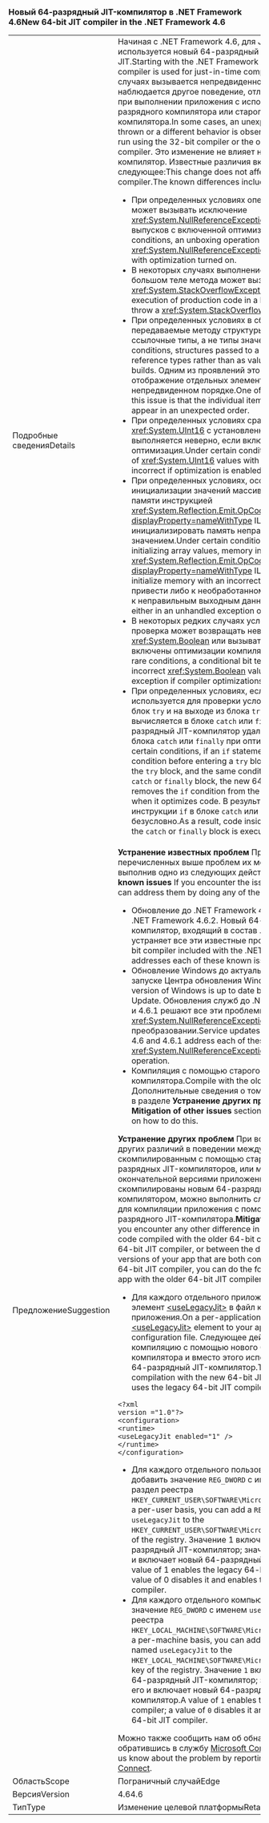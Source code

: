 ### <a name="new-64-bit-jit-compiler-in-the-net-framework-46"></a><span data-ttu-id="6c7c0-101">Новый 64-разрядный JIT-компилятор в .NET Framework 4.6</span><span class="sxs-lookup"><span data-stu-id="6c7c0-101">New 64-bit JIT compiler in the .NET Framework 4.6</span></span>

|   |   |
|---|---|
|<span data-ttu-id="6c7c0-102">Подробные сведения</span><span class="sxs-lookup"><span data-stu-id="6c7c0-102">Details</span></span>|<span data-ttu-id="6c7c0-103">Начиная с .NET Framework 4.6, для JIT-компиляции используется новый 64-разрядный компилятор JIT.</span><span class="sxs-lookup"><span data-stu-id="6c7c0-103">Starting with the .NET Framework 4.6, a new 64-bit JIT compiler is used for just-in-time compilation.</span></span> <span data-ttu-id="6c7c0-104">В некоторых случаях вызывается непредвиденное исключение или наблюдается другое поведение, отличное от поведения при выполнении приложения с использованием 32-разрядного компилятора или старого 64-разрядного JIT-компилятора.</span><span class="sxs-lookup"><span data-stu-id="6c7c0-104">In some cases, an unexpected exception is thrown or a different behavior is observed than if an app is run using the 32-bit compiler or the older 64-bit JIT compiler.</span></span> <span data-ttu-id="6c7c0-105">Это изменение не влияет на 32-разрядный JIT-компилятор. Известные различия включают в себя следующее:</span><span class="sxs-lookup"><span data-stu-id="6c7c0-105">This change does not affect the 32-bit JIT compiler.The known differences include the following:</span></span><ul><li><span data-ttu-id="6c7c0-106">При определенных условиях операция распаковки может вызывать исключение <xref:System.NullReferenceException> в сборках выпусков с включенной оптимизацией.</span><span class="sxs-lookup"><span data-stu-id="6c7c0-106">Under certain conditions, an unboxing operation may throw a <xref:System.NullReferenceException> in Release builds with optimization turned on.</span></span></li><li><span data-ttu-id="6c7c0-107">В некоторых случаях выполнение рабочего кода в большом теле метода может вызывать исключение <xref:System.StackOverflowException>.</span><span class="sxs-lookup"><span data-stu-id="6c7c0-107">In some cases, execution of production code in a large method body may throw a <xref:System.StackOverflowException>.</span></span></li><li><span data-ttu-id="6c7c0-108">При определенных условиях в сборках выпусков передаваемые методу структуры обрабатываются как ссылочные типы, а не типы значений.</span><span class="sxs-lookup"><span data-stu-id="6c7c0-108">Under certain conditions, structures passed to a method are treated as reference types rather than as value types in Release builds.</span></span> <span data-ttu-id="6c7c0-109">Одним из проявлений этой проблемы является отображение отдельных элементов коллекции в непредвиденном порядке.</span><span class="sxs-lookup"><span data-stu-id="6c7c0-109">One of the manifestations of this issue is that the individual items in a collection appear in an unexpected order.</span></span></li><li><span data-ttu-id="6c7c0-110">При определенных условиях сравнение значений <xref:System.UInt16> с установленным старшим битом выполняется неверно, если включена оптимизация.</span><span class="sxs-lookup"><span data-stu-id="6c7c0-110">Under certain conditions, the comparison of <xref:System.UInt16> values with their high bit set is incorrect if optimization is enabled.</span></span></li><li><span data-ttu-id="6c7c0-111">При определенных условиях, особенно при инициализации значений массивов, инициализация памяти инструкцией <xref:System.Reflection.Emit.OpCodes.Initblk?displayProperty=nameWithType> IL может инициализировать память неправильным значением.</span><span class="sxs-lookup"><span data-stu-id="6c7c0-111">Under certain conditions, particularly when initializing array values, memory initialization by the <xref:System.Reflection.Emit.OpCodes.Initblk?displayProperty=nameWithType> IL instruction may initialize memory with an incorrect value.</span></span> <span data-ttu-id="6c7c0-112">Это может привести либо к необработанному исключению, либо к неправильным выходным данным.</span><span class="sxs-lookup"><span data-stu-id="6c7c0-112">This can result either in an unhandled exception or incorrect output.</span></span></li><li><span data-ttu-id="6c7c0-113">В некоторых редких случаях условная поразрядная проверка может возвращать неверное значение типа <xref:System.Boolean> или вызывать исключение, если включены оптимизации компилятора.</span><span class="sxs-lookup"><span data-stu-id="6c7c0-113">Under certain rare conditions, a conditional bit test can return the incorrect <xref:System.Boolean> value or throw an exception if compiler optimizations are enabled.</span></span></li><li><span data-ttu-id="6c7c0-114">При определенных условиях, если инструкция <code>if</code> используется для проверки условия перед входом в блок <code>try</code> и на выходе из блока <code>try</code>, и такое же условие вычисляется в блоке <code>catch</code> или <code>finally</code>, новый 64-разрядный JIT-компилятор удаляет условие <code>if</code> из блока <code>catch</code> или <code>finally</code> при оптимизации кода.</span><span class="sxs-lookup"><span data-stu-id="6c7c0-114">Under certain conditions, if an <code>if</code> statement is used to test for a condition before entering  a <code>try</code> block and in the exit from the <code>try</code> block, and the same condition is evaluated in the <code>catch</code> or <code>finally</code> block, the new 64-bit JIT compiler removes the <code>if</code> condition from the <code>catch</code> or <code>finally</code> block when it optimizes code.</span></span> <span data-ttu-id="6c7c0-115">В результате код внутри инструкции <code>if</code> в блоке <code>catch</code> или <code>finally</code> выполняется безусловно.</span><span class="sxs-lookup"><span data-stu-id="6c7c0-115">As a result, code inside the <code>if</code> statement in the <code>catch</code> or <code>finally</code> block is executed unconditionally.</span></span></li></ul>|
|<span data-ttu-id="6c7c0-116">Предложение</span><span class="sxs-lookup"><span data-stu-id="6c7c0-116">Suggestion</span></span>|<span data-ttu-id="6c7c0-117"><strong>Устранение известных проблем</strong> При возникновении перечисленных выше проблем их можно решить, выполнив одно из следующих действий:</span><span class="sxs-lookup"><span data-stu-id="6c7c0-117"><strong>Mitigation of known issues</strong> If you encounter the issues listed above, you can address them by doing any of the following:</span></span><ul><li><span data-ttu-id="6c7c0-118">Обновление до .NET Framework 4.6.2.</span><span class="sxs-lookup"><span data-stu-id="6c7c0-118">Upgrade to the .NET Framework 4.6.2.</span></span> <span data-ttu-id="6c7c0-119">Новый 64-разрядный компилятор, входящий в состав .NET Framework 4.6.2, устраняет все эти известные проблемы.</span><span class="sxs-lookup"><span data-stu-id="6c7c0-119">The new 64-bit compiler included with the .NET Framework 4.6.2 addresses each of these known issues.</span></span></li><li><span data-ttu-id="6c7c0-120">Обновление Windows до актуального состояния при запуске Центра обновления Windows.</span><span class="sxs-lookup"><span data-stu-id="6c7c0-120">Ensure that your version of Windows is up to date by running Windows Update.</span></span> <span data-ttu-id="6c7c0-121">Обновления служб до .NET Framework 4.6 и 4.6.1 решают все эти проблемы, кроме исключения <xref:System.NullReferenceException> при распаковке-преобразовании.</span><span class="sxs-lookup"><span data-stu-id="6c7c0-121">Service updates to the .NET Framework 4.6 and 4.6.1 address each of these issues except the <xref:System.NullReferenceException> in an unboxing operation.</span></span></li><li><span data-ttu-id="6c7c0-122">Компиляция с помощью старого 64-разрядного JIT-компилятора.</span><span class="sxs-lookup"><span data-stu-id="6c7c0-122">Compile with the older 64-bit JIT compiler.</span></span> <span data-ttu-id="6c7c0-123">Дополнительные сведения о том, как это сделать, см. в разделе <strong>Устранение других проблем</strong>.</span><span class="sxs-lookup"><span data-stu-id="6c7c0-123">See the <strong>Mitigation of other issues</strong> section for more information on how to do this.</span></span></li></ul><span data-ttu-id="6c7c0-124"><strong>Устранение других проблем</strong> При возникновении любых других различий в поведении между кодом, скомпилированным с помощью старого и нового 64-разрядных JIT-компиляторов, или между отладочной и окончательной версиями приложения, которые скомпилированы новым 64-разрядным JIT-компилятором, можно выполнить следующие действия для компиляции приложения с помощью старого 64-разрядного JIT-компилятора.</span><span class="sxs-lookup"><span data-stu-id="6c7c0-124"><strong>Mitigation of other issues</strong> If you encounter any other difference in behavior between code compiled with the older 64-bit compiler and the new 64-bit JIT compiler, or between the debug and release versions of your app that are both compiled with the new 64-bit JIT compiler, you can do the following to compile your app with the older 64-bit JIT compiler:</span></span><ul><li><span data-ttu-id="6c7c0-125">Для каждого отдельного приложения можно добавить элемент [\<useLegacyJit>](~/docs/framework/configure-apps/file-schema/runtime/uselegacyjit-element.md) в файл конфигурации приложения.</span><span class="sxs-lookup"><span data-stu-id="6c7c0-125">On a per-application basis, you can add the [\<useLegacyJit>](~/docs/framework/configure-apps/file-schema/runtime/uselegacyjit-element.md) element to your application's configuration file.</span></span> <span data-ttu-id="6c7c0-126">Следующее действие отключает компиляцию с помощью нового 64-разрядного JIT-компилятора и вместо этого использует устаревший 64-разрядный JIT-компилятор.</span><span class="sxs-lookup"><span data-stu-id="6c7c0-126">The following disables compilation with the new 64-bit JIT compiler and instead uses the legacy 64-bit JIT compiler.</span></span></li></ul><pre><code class="language-xml">&lt;?xml version =&quot;1.0&quot;?&gt;&#13;&#10;&lt;configuration&gt;&#13;&#10;&lt;runtime&gt;&#13;&#10;&lt;useLegacyJit enabled=&quot;1&quot; /&gt;&#13;&#10;&lt;/runtime&gt;&#13;&#10;&lt;/configuration&gt;&#13;&#10;</code></pre><ul><li><span data-ttu-id="6c7c0-127">Для каждого отдельного пользователя можно добавить значение <code>REG_DWORD</code> с именем <code>useLegacyJit</code> в раздел реестра <code>HKEY_CURRENT_USER\SOFTWARE\Microsoft\.NETFramework</code>.</span><span class="sxs-lookup"><span data-stu-id="6c7c0-127">On a per-user basis, you can add a <code>REG_DWORD</code> value named <code>useLegacyJit</code> to the <code>HKEY_CURRENT_USER\SOFTWARE\Microsoft\.NETFramework</code> key of the registry.</span></span> <span data-ttu-id="6c7c0-128">Значение 1 включает устаревший 64-разрядный JIT-компилятор; значение 0 отключает его и включает новый 64-разрядный JIT-компилятор.</span><span class="sxs-lookup"><span data-stu-id="6c7c0-128">A value of 1 enables the legacy 64-bit JIT compiler; a value of 0 disables it and enables the new 64-bit JIT compiler.</span></span></li><li><span data-ttu-id="6c7c0-129">Для каждого отдельного компьютера можно добавить значение <code>REG_DWORD</code> с именем <code>useLegacyJit</code> в раздел реестра <code>HKEY_LOCAL_MACHINE\SOFTWARE\Microsoft\.NETFramework</code>.</span><span class="sxs-lookup"><span data-stu-id="6c7c0-129">On a per-machine basis, you can add a <code>REG_DWORD</code> value named <code>useLegacyJit</code> to the <code>HKEY_LOCAL_MACHINE\SOFTWARE\Microsoft\.NETFramework</code> key of the registry.</span></span> <span data-ttu-id="6c7c0-130">Значение <code>1</code> включает устаревший 64-разрядный JIT-компилятор; значение <code>0</code> отключает его и включает новый 64-разрядный JIT-компилятор.</span><span class="sxs-lookup"><span data-stu-id="6c7c0-130">A value of <code>1</code> enables the legacy 64-bit JIT compiler; a value of <code>0</code> disables it and enables the new 64-bit JIT compiler.</span></span></li></ul><span data-ttu-id="6c7c0-131">Можно также сообщить нам об обнаруженной проблеме, обратившись в службу [Microsoft Connect](https://connect.microsoft.com/VisualStudio).</span><span class="sxs-lookup"><span data-stu-id="6c7c0-131">You can also let us know about the problem by reporting a bug on [Microsoft Connect](https://connect.microsoft.com/VisualStudio).</span></span>|
|<span data-ttu-id="6c7c0-132">Область</span><span class="sxs-lookup"><span data-stu-id="6c7c0-132">Scope</span></span>|<span data-ttu-id="6c7c0-133">Пограничный случай</span><span class="sxs-lookup"><span data-stu-id="6c7c0-133">Edge</span></span>|
|<span data-ttu-id="6c7c0-134">Версия</span><span class="sxs-lookup"><span data-stu-id="6c7c0-134">Version</span></span>|<span data-ttu-id="6c7c0-135">4.6</span><span class="sxs-lookup"><span data-stu-id="6c7c0-135">4.6</span></span>|
|<span data-ttu-id="6c7c0-136">Тип</span><span class="sxs-lookup"><span data-stu-id="6c7c0-136">Type</span></span>|<span data-ttu-id="6c7c0-137">Изменение целевой платформы</span><span class="sxs-lookup"><span data-stu-id="6c7c0-137">Retargeting</span></span>|

